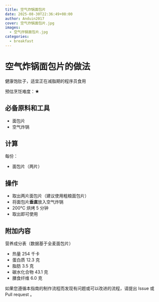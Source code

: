 ```yaml
---
title: 空气炸锅面包片
date: 2025-08-30T22:36:49+08:00
author: Anduin2017
cover: 空气炸锅面包片.jpg
images:
  - 空气炸锅面包片.jpg
categories:
  - breakfast
---
```


# 空气炸锅面包片的做法

健康饱肚子，适宜正在减脂期的程序员食用

预估烹饪难度：★

## 必备原料和工具

- 面包片
- 空气炸锅

## 计算

每份：

- 面包片（两片）

## 操作

- 取出两片面包片（建议使用粗粮面包片）
- 将面包片**垂直**放入空气炸锅
- 200°C 烘烤 5 分钟
- 取出即可使用

## 附加内容

营养成分表（数据基于全麦面包片）

- 热量 254 千卡
- 蛋白质 12.3 克
- 脂肪 3.5 克
- 碳水化合物 43.1 克
- 膳食纤维 6.0 克

如果您遵循本指南的制作流程而发现有问题或可以改进的流程，请提出 Issue 或 Pull request 。
